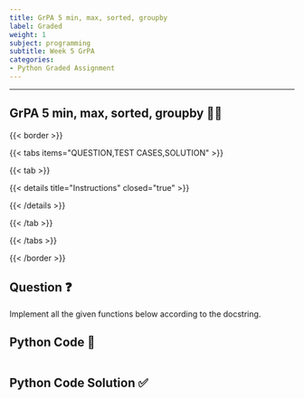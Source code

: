 ```yaml
---
title: GrPA 5 min, max, sorted, groupby                   
label: Graded
weight: 1
subject: programming
subtitle: Week 5 GrPA
categories:
- Python Graded Assignment
---
```


---

## GrPA 5 min, max, sorted, groupby 👨‍💻

{{< border >}}

{{< tabs items="QUESTION,TEST CASES,SOLUTION" >}}

{{< tab >}}

{{< details title="Instructions"  closed="true" >}}

{{< /details >}}

{{< /tab >}}

{{< /tabs >}}

{{< /border >}}

## Question ❓

Implement all the given functions below according to the docstring.

## Python Code 🐍

```python {linenos=table,linenostart=1}

```

## Python Code Solution ✅

```python {linenos=table,linenostart=1}

```